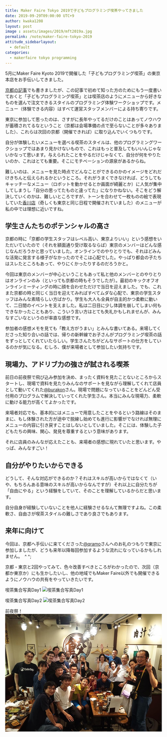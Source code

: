 ```yaml
---
title: Maker Faire Tokyo 2019で子どもプログラミング喫茶やってきました
date: 2019-09-29T09:00:00 UTC+9
author: kwaka1208
layout: post
image : assets/images/2019/mft2019a.jpg
permalink: /note/maker-faire-tokyo-2019
attitude_sidebarlayout:
  - default
categories:
  - makerfaire tokyo programming
---
```

5月にMaker Faire Kyoto 2019で開催した「子どもプログラミング喫茶」の東京本店をお手伝いしてきました。

[京都の記事](https://croads.jp/maker-faire-kyoto-2019)でも書きましたが、この記事で初めて知った方のためにもう一度書いておくと「子どもプログラミング喫茶」とは喫茶店のようにメニューから好きなものを選んで注文できるスタイルのプログラミング体験ワークショップです。メニュー（体験できる内容）はすべて運営スタッフメンバーによる持ち寄りです。

東京に参加して思ったのは、さすがに長年やってるだけのことはあってノウハウが蓄積されてるなということ（京都は会場準備の点で至らないことが多々ありました）、これらは次回の京都（開催できれば）に取り込んでいくつもりです。

自分が体験したいメニューを選べる喫茶のスタイルは、他のプログラミングワークショップではあまり見かけないもので、これはもっと普及してもいいんじゃないかなって思います。与えられたことをやるだけじゃなくて、自分が何をやりたいのか、これはとても重要。そこにモチベーションの源泉があるからね。

難しいのは、メニューを見た時点でどんなことができるのかのイメージをどれだけきちんと伝えられるかというところ。それがうまくできなければ、どうしてもキャッチーなメニュー（ロボットを動かせるとか画面が綺麗とか）に人気が集中してしまうし「自分の思ってたものと違ってた」になりかねない。そこをどう解決していくのかは、難しいところですが、トーンを合わせて一枚ものの絵で表現していた[香川店](https://twitter.com/SanukiTechnet/status/1149579218210050049)（奇しくも東京と同じ日程で開催されていました）のメニューが私の中では理想に近いですね。

## 学生さんたちのポテンシャルの高さ
京都の時に「京都の学生スタッフはレベル高い、東京よりいい」という感想をいただいていたので（それを額面通り受け取るならば）東京のメンバーはどんな感じなんだろうかと思っていました。オンラインでのやりとりでも、それほどみんな活発に発言する様子がなかったのでそこは心配でした。やっぱり都会の子たちはスレたところもあって、やりにくかったりするのだろうかと。

今回は東京のメンバーが中心ということもあって私と他のメンバーとのやりとりはオンラインのみ（といっても京都の時もそうでしたが）。最初のキックオフオンラインミーティングの時に顔を合わせただけで当日を迎えました。でも、これまた京都の時と同じく当日を迎えてみればすべてムダな心配で、東京の学生スタッフはみんな素晴らしい方ばかり。学生も大人も全員が自主的かつ柔軟に動いて、二日間のイベントを支えました。私は二日目に少し体調を崩してしまい何もできなかったこともあり、こういう言い方はとても失礼かもしれませんが、みんなすごいなというのが率直な感想です。

参加者の感想メモを見ても「教え方がうまい」とみんな書いてある。来場してくださった知り合いの話では、帰りの新幹線でお子さんがプログラミング喫茶の話をずっとしてくれていたらしい。学生さんたちがどんなサポートの仕方をしているのかが気になる。むしろ、僕が来場者として参加したい気持ちです。

## 現場力、アドリブ力の強さが試される喫茶
前日の前夜祭で飛び込み参加を決め、まったく資料を見たことないところからスタートし、現場で資料を見たりみんなのサポートを見ながら理解してくれて店員として動いてくれた[@burakon](https://twitter.com/burakon/)さん。現場で問題になっていることをどんどん受付用のプログラムで解決していってくれた学生さん。本当にみんな現場力、柔軟に動ける能力が高くてよかったです。

来場者対応でも、基本的にはメニューで用意したことをやるという路線はそのままに、もし体験された方が途中で脱線し始めても進行に影響がでなければ無理にメニューの内容に引き戻すことはしないとしていました。そこには、体験した子どもたちの興味、関心、発見を尊重するという意味があります。

それに店員のみんなが応えたことも、来場者の感想に現れていたと思います。やっぱ、みんなすごい！

## 自分がやりたいからできる
どうして、そんな対応ができるのか？それはスキルが高いからではなくて（いや、もちろんある意味のスキルが高いからなんですが）それ以上に自分たちが「自由にやる」という経験をしていて、そのことを理解しているからだと思います。

自分自身が経験していないことを他人に経験させるなんて無理ですよね。この柔軟さ、自由さが喫茶スタイルの難しさであり良さでもあります。

## 来年に向けて
今回は、京都へ手伝いに来てくださった[@qramo](https://twitter.com/qramo)さんへのお礼のつもりで東京に参加しましたが、どうも来年以降毎回参加するような流れになっているかもしれません。　^ ^;

京都・東京と2回やってみて、色々改善すべきところがわかったので、次回（京都か東京か）にも生かしたいし、他の地域でもMaker Faire以外でも開催できるようにノウハウの共有をやっていきたいです。

喫茶集合写真Day1
![喫茶集合写真Day1](/assets/images/2019/mft2019a.jpg)

喫茶集合写真Day2
![喫茶集合写真Day2](/assets/images/2019/mft2019b.jpg)

前夜祭！
![餃子会集合写真](/assets/images/2019/gyoza.jpg)
